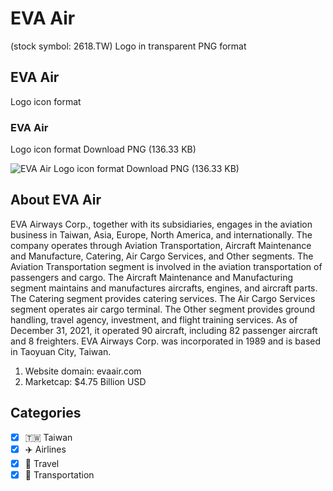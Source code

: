 # EVA Air
 (stock symbol: 2618.TW) Logo in transparent PNG format

## EVA Air
 Logo icon format

### EVA Air
 Logo icon format Download PNG (136.33 KB)

![EVA Air
 Logo icon format Download PNG (136.33 KB)](/img/orig/2618.TW-bb40e140.png)

## About EVA Air


EVA Airways Corp., together with its subsidiaries, engages in the aviation business in Taiwan, Asia, Europe, North America, and internationally. The company operates through Aviation Transportation, Aircraft Maintenance and Manufacture, Catering, Air Cargo Services, and Other segments. The Aviation Transportation segment is involved in the aviation transportation of passengers and cargo. The Aircraft Maintenance and Manufacturing segment maintains and manufactures aircrafts, engines, and aircraft parts. The Catering segment provides catering services. The Air Cargo Services segment operates air cargo terminal. The Other segment provides ground handling, travel agency, investment, and flight training services. As of December 31, 2021, it operated 90 aircraft, including 82 passenger aircraft and 8 freighters. EVA Airways Corp. was incorporated in 1989 and is based in Taoyuan City, Taiwan.

1. Website domain: evaair.com
2. Marketcap: $4.75 Billion USD


## Categories
- [x] 🇹🇼 Taiwan
- [x] ✈️ Airlines
- [x] 🌴 Travel
- [x] 🚚 Transportation
